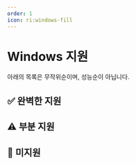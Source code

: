 ```yaml
---
order: 1
icon: ri:windows-fill
---
```


# Windows 지원

아래의 목록은 무작위순이며, 성능순이 아닙니다.

<script setup>
import MarkdownIt from 'markdown-it'
import MarkdownItAnchor from 'markdown-it-anchor'

const shuffleArray = (array) => {
    for (let i = array.length - 1; i > 0; i--) {
        const j = Math.floor(Math.random() * (i + 1));
        [array[i], array[j]] = [array[j], array[i]];
    }
    return array;
}

const fullySupport = shuffleArray([
    {
        name: 'Bluestacks 5',
        link: 'https://www.bluestacks.com/ko/',
        note: '완전히 호환됩니다. 에뮬레이터의 `설정` - `고급 설정`에서 `ADB 기능`을 켜야 합니다. Hyper-V와 호환되는 것으로 알려져 있습니다.\n\n- 느리고 번들로 제공되는 설치를 피하기 위해 [오프라인 설치 프로그램](https://support.bluestacks.com/hc/en-us/articles/4402611273485-BlueStacks-5-offline-installer)을 다운로드하는 것이 좋습니다; [Android 11](https://support.bluestacks.com/hc/en-us/articles/4402611273485-BlueStacks-5-offline-installer#:~:text=To%20install%20BlueStacks%205%20Android%2011) 버전 설치를 권장합니다; 제거하려면 공식 [제거 도구](https://support.bluestacks.com/hc/en-us/articles/360057724751-How-to-uninstall-BlueStacks-5-BlueStacks-X-and-BlueStacks-Services-completely-from-your-PC)를 사용하여 잔여물을 제거하세요.\n- adb 포트 번호가 계속 불규칙하게 변경되고 시작할 때마다 다르다면 컴퓨터에 [Hyper-V](https://support.bluestacks.com/hc/en-us/articles/4415238471053-System-requirements-for-BlueStacks-5-on-Hyper-V-enabled-Windows-10-and-11)가 활성화되어 있기 때문일 수 있습니다. MAA는 이제 BlueStacks 에뮬레이터 구성 파일 내에서 포트 번호를 자동으로 읽으려고 시도할 것입니다. 이 방법이 작동하지 않거나 다중 실행/둘 이상의 에뮬레이터 커널이 설치된 경우 [연결 (TODO)](../faq.html#블루스택-에뮬레이터가-매번-시작될-때마다-포트-번호가-다릅니다-hyper-v)을 참조하여 변경하세요. Hyper-V는 관리자로 실행되므로 에뮬레이터 자동 종료, 자동 연결 감지 등 adb와 관련 없는 작업도 MAA를 관리자로 실행해야 합니다.',
    },
    {
        name: 'MuMu 에뮬레이터 12',
        link: 'https://mumu.163.com/',
        note: '완전히 호환되며, [스크린샷 향상 모드](../connection.html#mumu-스크린샷-향상-모드)에 대한 추가 지원이 있습니다. Hyper-V와 호환되는 것으로 알려져 있습니다.\n\n- "완료 시 에뮬레이터 종료" 기능이 간혹 비정상적일 수 있습니다. 이런 경우 MuMu 공식 채널에 피드백을 주세요;\n- MuMu 12 버전 3.5.4 ~ 3.5.7을 사용하는 경우, MuMu 12 설정 - 기타에서 "백그라운드에서 활성 상태 유지" 기능을 비활성화하세요. "백그라운드에서 유휴 상태로 유지" ([공식 발표](https://mumu.163.com/help/20230802/35047_1102450.html) 참조);\n- 둘 이상의 인스턴스를 열 때는 MuMu 12 다중 실행기의 ADB 버튼을 통해 해당 인스턴스의 포트 정보를 확인하고, MAA `설정` - `연결 설정`에서 연결 주소의 포트 번호를 해당 포트로 변경해야 합니다.',
    },
    {
        name: 'LDPlayer',
        link: 'https://kr.ldplayer.net/',
        note: '완전히 호환되며, [스크린샷 향상 모드](../connection.html#ld-스크린샷-향상-모드)에 대한 추가 지원이 있습니다. Hyper-V와 호환되는 것으로 알려져 있습니다.\n\n- LDPlayer 9 설치 프로그램은 설치 과정 중 자동으로 Hyper-V를 비활성화합니다. 관련 요구 사항이 있다면 주의하세요.\n- LDPlayer 9는 버전 9.0.57 이상을 사용하는 것이 좋습니다; LDPlayer 5는 버전 5.0.67 이상을 사용하는 것이 좋습니다;\n- 위 버전보다 낮은 경우, Minitouch 및 MaaTouch와 같은 효율적인 터치 모드를 사용하려면 `설정` - `연결`에서 `강제 ADB 교체`를 실행해야 합니다.',
    },
    {
        name: 'Nox',
        link: 'https://kr.bignox.com/',
        note: '완전히 호환되지만 테스트가 덜 되었습니다. Hyper-V와 호환되는 것으로 알려져 있습니다.',
    },
    {
        name: 'Memu',
        link: 'https://www.memuplay.com/ko/',
        note: '완전히 호환되지만 테스트가 덜 되었습니다.',
    },
]);

const partiallySupport = shuffleArray([
{
        name: 'MuMu 에뮬레이터',
        link: 'https://www.mumuplayer.com/',
        note: 'MAA v5.1.0 이후로 지원이 중단되었으며 넷이즈는 2023-08-15에 유지보수를 중단했습니다.\n\n- 더 이상 자동 연결 감지를 지원하지 않으며, 일반 연결 구성을 사용하여 adb 경로와 연결 주소를 수동으로 구성해야 합니다;\n- Minitouch, MaaTouch와 같은 효율적인 터치 모드를 사용하려면 `설정` - `연결`에서 `ADB 강제 교체`를 실행해야 합니다;\n- "완료 시 에뮬레이터 종료" 기능을 사용하려면 관리자 권한으로 MAA를 실행해야 합니다;\n- MuMu 6의 기본 해상도는 지원되지 않으며, `1280x720`, `1920x1080`, `2560x1440` 등 16:9 비율로 변경해야 합니다;\n- MuMu 6 다중 실행은 동일한 adb 포트를 사용하므로 MuMu 6의 다중 실행을 지원할 수 없습니다.',
    },
    {
        name: 'Windows Subsystem for Android™️',
        link: 'https://learn.microsoft.com/ko-kr/windows/android/wsa/',
        note: 'MAA v5.2.0 이후로 지원이 중단되었으며 Microsoft는 2025-03-05에 중단할 예정입니다.\n\n- WSA 2204 이상 (버전 번호는 서브시스템 설정의 `정보` 페이지에 있음), 연결 구성에서 `일반 구성`을 선택하세요;\n- WSA 2203 이하 (버전 번호는 서브시스템 설정 페이지 상단에 있음), 연결 구성에서 `WSA 이전 버전`을 선택하세요;\n- 이 소프트웨어는 720p 이상 `16:9` 해상도만 잘 지원하므로, 창 크기를 수동으로 16:9 비율에 최대한 가깝게 조정해 주세요. (모니터가 16:9인 경우 `F11`을 눌러 전체 화면으로 전환할 수 있습니다);\n- 아크나이츠가 포그라운드에 있고 다른 안드로이드 앱이 동시에 포그라운드에서 실행되지 않도록 해주세요. 그렇지 않으면 게임이 일시 중지되거나 작업 인식 오류가 발생할 수 있습니다;\n- WSA의 스크린샷은 종종 어떤 이유로 하얀 화면을 캡처하여 인식 오류를 일으키므로 사용을 권장하지 않습니다.',
    },
    {
        name: 'AVD',
        link: 'https://developer.android.com/studio/run/managing-avds',
        note: '이론적으로 지원됩니다.\n\n- Android 10부터 SELinux가 `Enforcing` 모드일 때 Minitouch를 사용할 수 없으므로 다른 터치 모드로 전환하거나 SELinux를 **임시로** `Permissive` 모드로 전환하세요.\n- AVD는 디버깅을 위해 만들어졌으므로 게임용으로 설계된 다른 에뮬레이터를 사용하는 것이 더 좋습니다.',
    },
    {
        name: 'Google Play Games (개발자용)',
        link: 'https://developer.android.com/games/playgames/emulator?hl=ko-kr',
        note: '이론적으로 지원됩니다. Hyper-V가 활성화되어 있어야 하며 Google 계정에 로그인해야 합니다.\n\n- [사용자 정의 연결](../connection.html)을 사용하여 연결해야 하며 ADB 포트는 `6520`입니다.\n- Android 10 이상 버전의 SELinux 정책으로 인해 Minitouch가 제대로 작동하지 않으므로 다른 터치 모드로 전환하세요.\n- 에뮬레이터를 시작한 후 첫 번째 연결은 실패하므로 `연결 실패 후 ADB 프로세스 종료 및 재시작 시도`를 체크해야 합니다.',
    },
]);

const notSupport = shuffleArray([
    {
        name: 'Google Play Games',
        link: 'https://play.google.com/googleplaygames',
        note: '호환되지 않습니다, [Consumer Client](https://developer.android.com/games/playgames/pg-emulator#installing-game-consumer)\'의 ADB 포트를 사용할 수 없습니다.\n\n단, KR의 경우 [PlayBridge](https://github.com/ACK72/PlayBridge)를 이용해 사용이 가능하지만, 공식 지원이 아니므로 서비스가 불안정할 수 있습니다.',
    },
]);

const md = new MarkdownIt();
md.use(MarkdownItAnchor);

const fullySupportHtml = md.render(fullySupport.map(simulator => `
### ✅ ${simulator.link ? `[${simulator.name}](${simulator.link})` : simulator.name}
${simulator.note}
`).join(''));
const partiallySupportHtml = md.render(partiallySupport.map(simulator => `
### ⚠️ ${simulator.link ? `[${simulator.name}](${simulator.link})` : simulator.name}
${simulator.note}
`).join(''));
const notSupportHtml = md.render(notSupport.map(simulator => `
### 🚫 ${simulator.link ? `[${simulator.name}](${simulator.link})` : simulator.name}
${simulator.note}
`).join(''));
</script>

## ✅ 완벽한 지원

<ClientOnly><div v-html="fullySupportHtml"></div></ClientOnly>

## ⚠️ 부분 지원

<ClientOnly><div v-html="partiallySupportHtml"></div></ClientOnly>

## 🚫 미지원

<ClientOnly><div v-html="notSupportHtml"></div></ClientOnly>
